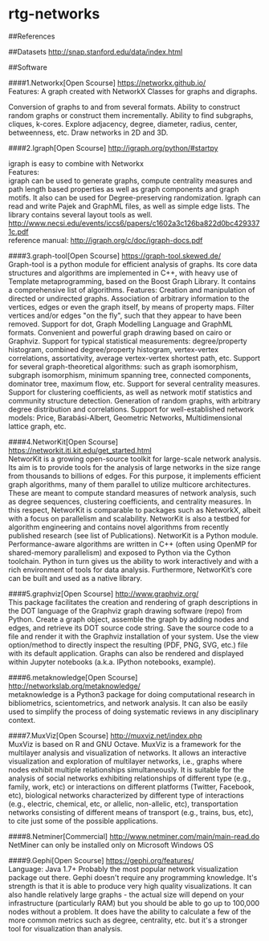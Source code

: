 # rtg-networks

##References

##Datasets
http://snap.stanford.edu/data/index.html

##Software

####1.Networkx[Open Scourse]
https://networkx.github.io/<br />
Features:
A graph created with NetworkX
Classes for graphs and digraphs.</p>
Conversion of graphs to and from several formats.
Ability to construct random graphs or construct them incrementally.
Ability to find subgraphs, cliques, k-cores.
Explore adjacency, degree, diameter, radius, center, betweenness, etc.
Draw networks in 2D and 3D. 
  
####2.Igraph[Open Scourse]
http://igraph.org/python/#startpy<br />

igraph is easy to combine with Networkx<br />
Features:<br />
igraph can be used to generate graphs, compute centrality measures and path length based properties as well as graph components and graph motifs. It also can be used for Degree-preserving randomization. Igraph can read and write Pajek and GraphML files, as well as simple edge lists. The library contains several layout tools as well.
http://www.necsi.edu/events/iccs6/papers/c1602a3c126ba822d0bc4293371c.pdf<br />
reference manual: http://igraph.org/c/doc/igraph-docs.pdf
   
####3.graph-tool[Open Scourse]
https://graph-tool.skewed.de/<br />
Graph-tool is a python module for efficient analysis of graphs. Its core data structures and algorithms are implemented in C++, with heavy use of Template metaprogramming, based on the Boost Graph Library. It contains a comprehensive list of algorithms.
Features:
Creation and manipulation of directed or undirected graphs.
Association of arbitrary information to the vertices, edges or even the graph itself, by means of property maps.
Filter vertices and/or edges "on the fly", such that they appear to have been removed.
Support for dot, Graph Modelling Language and GraphML formats.
Convenient and powerful graph drawing based on cairo or Graphviz.
Support for typical statistical measurements: degree/property histogram, combined degree/property histogram, vertex-vertex correlations, assortativity, average vertex-vertex shortest path, etc.
Support for several graph-theoretical algorithms: such as graph isomorphism, subgraph isomorphism, minimum spanning tree, connected components, dominator tree, maximum flow, etc.
Support for several centrality measures.
Support for clustering coefficients, as well as network motif statistics and community structure detection.
Generation of random graphs, with arbitrary degree distribution and correlations.
Support for well-established network models: Price, Barabási-Albert, Geometric Networks, Multidimensional lattice graph, etc.
  
####4.NetworKit[Open Scourse]
https://networkit.iti.kit.edu/get_started.html<br />
NetworKit is a growing open-source toolkit for large-scale network analysis. Its aim is to provide tools for the analysis of large networks in the size range from thousands to billions of edges. For this purpose, it implements efficient graph algorithms, many of them parallel to utilize multicore architectures. These are meant to compute standard measures of network analysis, such as degree sequences, clustering coefficients, and centrality measures. In this respect, NetworKit is comparable to packages such as NetworkX, albeit with a focus on parallelism and scalability. NetworKit is also a testbed for algorithm engineering and contains novel algorithms from recently published research (see list of Publications).
NetworKit is a Python module. Performance-aware algorithms are written in C++ (often using OpenMP for shared-memory parallelism) and exposed to Python via the Cython toolchain. Python in turn gives us the ability to work interactively and with a rich environment of tools for data analysis. Furthermore, NetworKit’s core can be built and used as a native library.

####5.graphviz[Open Scourse]
http://www.graphviz.org/<br />
This package facilitates the creation and rendering of graph descriptions in the DOT language of the Graphviz graph drawing software (repo) from Python.
Create a graph object, assemble the graph by adding nodes and edges, and retrieve its DOT source code string. Save the source code to a file and render it with the Graphviz installation of your system.
Use the view option/method to directly inspect the resulting (PDF, PNG, SVG, etc.) file with its default application. Graphs can also be rendered and displayed within Jupyter notebooks (a.k.a. IPython notebooks, example).

####6.metaknowledge[Open Scourse]
http://networkslab.org/metaknowledge/<br />
metaknowledge is a Python3 package for doing computational research in bibliometrics, scientometrics, and network analysis. It can also be easily used to simplify the process of doing systematic reviews in any disciplinary context.

####7.MuxViz[Open Scourse]
http://muxviz.net/index.php<br />
MuxViz is based on R and GNU Octave.
MuxViz is a framework for the multilayer analysis and visualization of networks. It allows an interactive visualization and exploration of multilayer networks, i.e., graphs where nodes exhibit multiple relationships simultaneously. It is suitable for the analysis of social networks exhibiting relationships of different type (e.g., family, work, etc) or interactions on different platforms (Twitter, Facebook, etc), biological networks characterized by different type of interactions (e.g., electric, chemical, etc, or allelic, non-allelic, etc), transportation networks consisting of different means of transport (e.g., trains, bus, etc), to cite just some of the possible applications.
  
####8.Netminer[Commercial]
http://www.netminer.com/main/main-read.do<br />
NetMiner can only be installed only on Microsoft Windows OS

####9.Gephi[Open Scourse]
https://gephi.org/features/<br />
Language: Java 1.7+
Probably the most popular network visualization package out there. Gephi doesn't require any programming knowledge. It's strength is that it is able to produce very high quality visualizations. It can also handle relatively large graphs - the actual size will depend on your infrastructure (particularly RAM) but you should be able to go up to 100,000 nodes without a problem. It does have the ability to calculate a few of the more common metrics such as degree, centrality, etc. but it's a stronger tool for visualization than analysis. 
